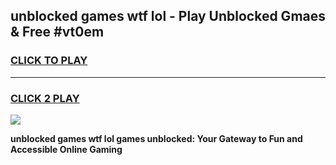 
## unblocked games wtf lol - Play Unblocked Gmaes & Free #vt0em
<h3>
<a href="https://news.freeplayer.one?title=unblocked_games_wtf_lol&ref=26F">CLICK TO PLAY</a></h3>
<hr>

<h3>
<a href="https://news.freeplayer.one?title=unblocked_games_wtf_lol&ref=26F">CLICK 2 PLAY</a>
  
</h3>

<a href="https://news.freeplayer.one?title=unblocked_games_wtf_lol&ref=26F/"><img src="https://clearcache.store/games.png"></a>


**unblocked games wtf lol games unblocked: Your Gateway to Fun and Accessible Online Gaming**
